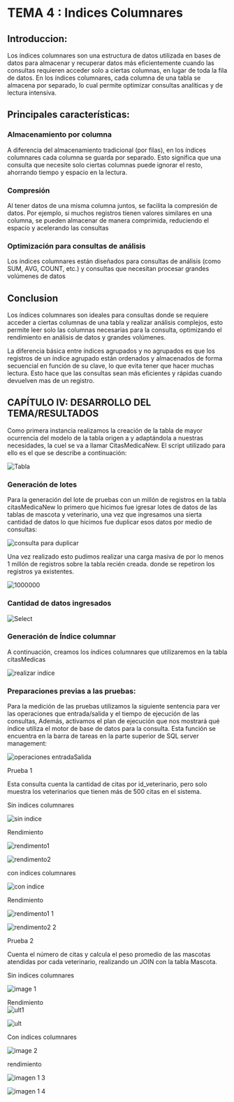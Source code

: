 # TEMA 4 : Indices Columnares 


## **Introduccion**: <br>
Los índices columnares son una estructura de datos utilizada en bases de datos para almacenar y recuperar datos más eficientemente cuando las consultas requieren acceder solo a ciertas columnas, en lugar de toda la fila de datos. En los índices columnares, cada columna de una tabla se almacena por separado, lo cual permite optimizar consultas analíticas y de lectura intensiva. 

## Principales características:<br> 
### Almacenamiento por columna
A diferencia del almacenamiento tradicional (por filas), en los índices columnares cada columna se guarda por separado. Esto significa que una consulta que necesite solo ciertas columnas puede ignorar el resto, ahorrando tiempo y espacio en la lectura.

### Compresión
Al tener datos de una misma columna juntos, se facilita la compresión de datos. Por ejemplo, si muchos registros tienen valores similares en una columna, se pueden almacenar de manera comprimida, reduciendo el espacio y acelerando las consultas

### Optimización para consultas de análisis
Los índices columnares están diseñados para consultas de análisis (como SUM, AVG, COUNT, etc.) y consultas que necesitan procesar grandes volúmenes de datos

## Conclusion 
Los índices columnares son ideales para consultas donde se requiere acceder a ciertas columnas de una tabla y realizar análisis complejos, esto permite leer solo las columnas necesarias para la consulta, optimizando el rendimiento en análisis de datos y grandes volúmenes.

La diferencia básica entre índices agrupados y no agrupados es que los registros de un índice agrupado están ordenados y almacenados de forma secuencial en función de su clave, lo que evita tener que hacer muchas lectura. Esto hace que las consultas sean más eficientes y rápidas cuando devuelven mas de un registro.

## CAPÍTULO IV: DESARROLLO DEL TEMA/RESULTADOS 

Como primera instancia realizamos la creación de la tabla de mayor ocurrencia del modelo de la tabla origen a y adaptándola a nuestras necesidades, la cuel se va a llamar CitasMedicaNew. El script utilizado para ello es el que se describe a continuación:

![Tabla](https://github.com/user-attachments/assets/1d89a5a8-0dd7-4419-b52d-3e918f24323f)

### Generación de lotes 

Para la generación del lote de pruebas con un millón de registros en la tabla citasMedicaNew lo primero que hicimos fue igresar lotes de datos de las tablas de mascota y veterinario, una vez que ingresamos una sierta cantidad de datos lo que hicimos fue duplicar esos datos por medio de consultas:

![consulta para duplicar](https://github.com/user-attachments/assets/d53b066f-f3bf-4bd1-98fc-5f171773d23f)

Una vez realizado esto pudimos realizar una carga masiva de por lo menos 1 millón de registros sobre la tabla recién creada. donde se repetiron los registros ya existentes.

![1000000](https://github.com/user-attachments/assets/98d5e19e-664f-4ca1-ae26-3ccfec69dd22)

### Cantidad de datos ingresados

![Select](https://github.com/user-attachments/assets/6df037fd-8b17-450d-a73e-5edcd7c056fa)

### Generación de Índice columnar 

A continuación, creamos los índices columnares que utilizaremos en la tabla citasMedicas

![realizar indice](https://github.com/user-attachments/assets/451264ca-a399-4cb5-9b26-4c3383dc9460)

### Preparaciones previas a las pruebas: 

Para la medición de las pruebas utilizamos la siguiente sentencia para ver las operaciones que entrada/salida y el tiempo de ejecución de las consultas, Además, activamos el plan de ejecución que nos mostrará qué índice utiliza el motor de base de datos para la consulta. Esta función se encuentra en la barra de tareas en la parte superior de SQL server management:

![operaciones entradaSalida](https://github.com/user-attachments/assets/95be4ea8-d77c-494a-b0c9-868ff6f34088)

Prueba 1<br>

Esta consulta cuenta la cantidad de citas por id_veterinario, pero solo muestra los veterinarios que tienen más de 500 citas en el sistema.

Sin indices columnares <br>

![sin indice](https://github.com/user-attachments/assets/4711a7aa-a6f6-4ace-847f-6981f7a3bda3)

Rendimiento<br>

![rendimento1](https://github.com/user-attachments/assets/622fe30d-6dcb-445f-82c4-31d4684132f3)

![rendimento2](https://github.com/user-attachments/assets/b9ef8ad2-4e73-475f-ad36-57b50ce57070)

con indices columnares <br>

![con indice](https://github.com/user-attachments/assets/465d7b23-429f-4edc-b49f-dedba3a8689b)

Rendimiento<br>

![rendimento1 1](https://github.com/user-attachments/assets/de033209-a393-46ed-8692-68e074fff414)

![rendimento2 2](https://github.com/user-attachments/assets/efd707c6-07ea-46be-acdb-41127043edba)

Prueba 2 <br>

Cuenta el número de citas y calcula el peso promedio de las mascotas atendidas por cada veterinario, realizando un JOIN con la tabla Mascota.

Sin indices columnares <br>

![image 1](https://github.com/user-attachments/assets/7012eae1-a51b-4e6e-aefa-3426ae36940e)

Rendimiento <br>
![ult1](https://github.com/user-attachments/assets/f35ca2f5-3a14-4062-b335-c33d3c11d0ce)

![ult](https://github.com/user-attachments/assets/37358c6b-0f15-4d7a-a763-42d4fab97199)

Con indices columnares <br>

![image 2](https://github.com/user-attachments/assets/4fe5d7ca-b63c-4f7a-bb70-1040fb9b0d93)

rendimiento <br>

![imagen 1 3](https://github.com/user-attachments/assets/244c5ec7-5a59-48ec-8db8-2b75906bb0ee)

![imagen 1 4](https://github.com/user-attachments/assets/cc15a1f4-2450-4cc3-8878-74012a55feca)

